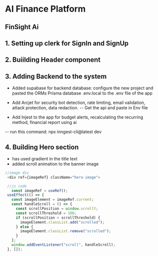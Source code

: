 # AI Finance Platform

## FinSight Ai

## 1. Setting up clerk for SignIn and SignUp
## 2. Buiilding Header component

## 3. Adding Backend to the system

- Added supabase for backend database: configure the new project and pasted the ORMs Prisma database .env.local to the .env file of the app

- Add Arcjet for security bot detection, rate limiting, email validation, attack protection, data redaction.
-- Get the api and paste in Env file

- Add Injest to the app for budget alerts, recalculating the recurring method, financial report using ai

-- run this command: npx inngest-cli@latest dev
 

 ## 4. Building Hero section
 - has used gradient in the title text
 - added scroll animation to the banner image

 ```js
//image div
  <div ref={imageRef} className="hero-image">

  //js code
    const imageRef = useRef();
  useEffect(() => {
    const imageElement = imageRef.current;
    const handleScroll = () => {
      const scrollPosition = window.scrollY;
      const scrollThreshold = 100;
      if (scrollPosition > scrollThreshold) {
        imageElement.classList.add("scrolled");
      } else {
        imageElement.classList.remove("scrolled");
      }
    };
    window.addEventListener("scroll", handleScroll);
  }, []);

 ```